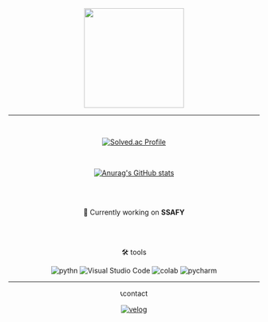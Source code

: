 <div align = "center">

<img src = "https://static.wikia.nocookie.net/pokemon/images/0/03/%EB%B8%94%EB%9E%98%ED%82%A4_%EA%B3%B5%EC%8B%9D_%EC%9D%BC%EB%9F%AC%EC%8A%A4%ED%8A%B8.png/revision/latest?cb=20170406075816&path-prefix=ko" width = "200" height = "200">

---
<br>

[![Solved.ac Profile](http://mazassumnida.wtf/api/v2/generate_badge?boj=3saucer)](https://solved.ac/3meung2@naver.com/)

<br>

[![Anurag's GitHub stats](https://github-readme-stats.vercel.app/api?username=3saucer&show_icons=true&theme=tokyonight)](https://github.com/anuraghazra/github-readme-stats)


<br><br>

  
🏫 Currently working on **SSAFY** 

<br>
<br>

🛠️ tools
  
![pythn](https://img.shields.io/badge/python-3776AB?style=plastic.svg?&style=for-the-badge&logo=python&logoColor=white)
![Visual Studio Code](https://img.shields.io/badge/Visual%20Studio%20Code-007ACC?style=plastic.svg?&style=for-the-badge&logo=Visual%20Studio%20Code&logoColor=white)
![colab](https://img.shields.io/badge/googlecolab-F9AB00?style=plastic.svg?&style=for-the-badge&logo=googlecolab&logoColor=white)
![pycharm](https://img.shields.io/badge/pycharm-000000?style=plastic.svg?&style=for-the-badge&logo=pycharm&logoColor=white)

---

📞contact

[![velog](https://img.shields.io/badge/velog-2AA5DC?style=plastic.svg?&style=for-the-badge&logo=velog&logoColor=white
)](https://velog.io/@saucer)

</div>
